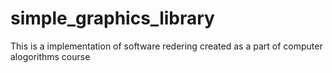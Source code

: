 # simple_graphics_library
This is a implementation of software redering created as a part of computer alogorithms course
